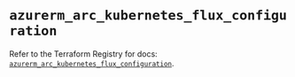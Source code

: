 # `azurerm_arc_kubernetes_flux_configuration`

Refer to the Terraform Registry for docs: [`azurerm_arc_kubernetes_flux_configuration`](https://registry.terraform.io/providers/hashicorp/azurerm/4.41.0/docs/resources/arc_kubernetes_flux_configuration).
